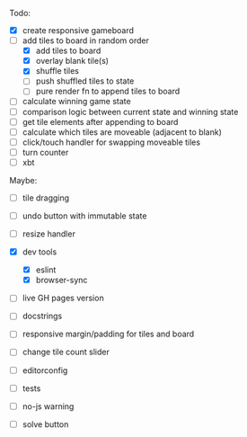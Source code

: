 Todo:

- [x] create responsive gameboard
- [ ] add tiles to board in random order
  - [x] add tiles to board
  - [x] overlay blank tile(s)
  - [x] shuffle tiles
  - [ ] push shuffled tiles to state
  - [ ] pure render fn to append tiles to board
- [ ] calculate winning game state
- [ ] comparison logic between current state and winning state
- [ ] get tile elements after appending to board
- [ ] calculate which tiles are moveable (adjacent to blank)
- [ ] click/touch handler for swapping moveable tiles
- [ ] turn counter
- [ ] xbt

Maybe:

- [ ] tile dragging
- [ ] undo button with immutable state
- [ ] resize handler

- [x] dev tools
  - [x] eslint
  - [x] browser-sync
- [ ] live GH pages version
- [ ] docstrings
- [ ] responsive margin/padding for tiles and board
- [ ] change tile count slider
- [ ] editorconfig
- [ ] tests
- [ ] no-js warning
- [ ] solve button

